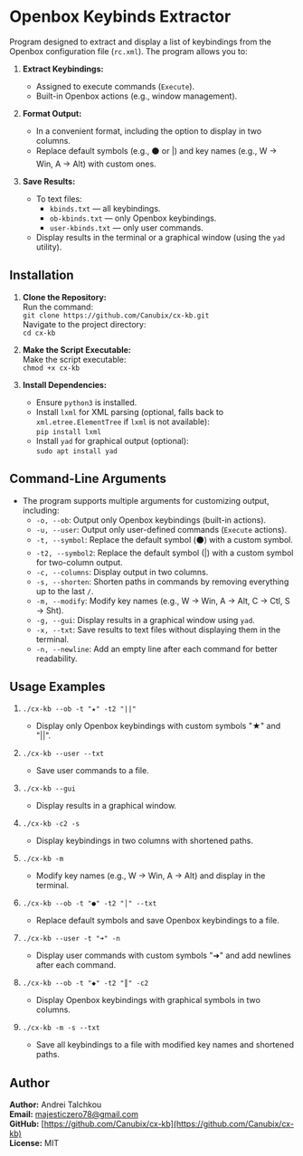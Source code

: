 # Openbox Keybinds Extractor


Program designed to extract and display a list of keybindings from the Openbox configuration file (`rc.xml`). The program allows you to:

1. **Extract Keybindings:**
   - Assigned to execute commands (`Execute`).
   - Built-in Openbox actions (e.g., window management).

2. **Format Output:**
   - In a convenient format, including the option to display in two columns.
   - Replace default symbols (e.g., ⚫ or |) and key names (e.g., W → Win, A → Alt) with custom ones.

3. **Save Results:**
   - To text files:
     - `kbinds.txt` — all keybindings.
     - `ob-kbinds.txt` — only Openbox keybindings.
     - `user-kbinds.txt` — only user commands.
   - Display results in the terminal or a graphical window (using the `yad` utility).



## Installation

1. **Clone the Repository:**  
   Run the command:  
   `git clone https://github.com/Canubix/cx-kb.git`  
   Navigate to the project directory:  
   `cd cx-kb`

2. **Make the Script Executable:**  
   Make the script executable:  
   `chmod +x cx-kb`

3. **Install Dependencies:**  
   - Ensure `python3` is installed.  
   - Install `lxml` for XML parsing (optional, falls back to `xml.etree.ElementTree` if `lxml` is not available):  
     `pip install lxml`  
   - Install `yad` for graphical output (optional):  
     `sudo apt install yad`

 

## Command-Line Arguments
   - The program supports multiple arguments for customizing output, including:
     - `-o, --ob`: Output only Openbox keybindings (built-in actions).
     - `-u, --user`: Output only user-defined commands (`Execute` actions).
     - `-t, --symbol`: Replace the default symbol (⚫) with a custom symbol.
     - `-t2, --symbol2`: Replace the default symbol (|) with a custom symbol for two-column output.
     - `-c, --columns`: Display output in two columns.
     - `-s, --shorten`: Shorten paths in commands by removing everything up to the last `/`.
     - `-m, --modify`: Modify key names (e.g., W → Win, A → Alt, C → Ctl, S → Sht).
     - `-g, --gui`: Display results in a graphical window using `yad`.
     - `-x, --txt`: Save results to text files without displaying them in the terminal.
     - `-n, --newline`: Add an empty line after each command for better readability.
    


## Usage Examples


1. `./cx-kb --ob -t "★" -t2 "||"`  
   - Display only Openbox keybindings with custom symbols "★" and "||".

2. `./cx-kb --user --txt`  
   - Save user commands to a file.

3. `./cx-kb --gui`  
   - Display results in a graphical window.

4. `./cx-kb -c2 -s`  
   - Display keybindings in two columns with shortened paths.

5. `./cx-kb -m`  
   - Modify key names (e.g., W → Win, A → Alt) and display in the terminal.

6. `./cx-kb --ob -t "●" -t2 "│" --txt`  
   - Replace default symbols and save Openbox keybindings to a file.

7. `./cx-kb --user -t "➜" -n`  
   - Display user commands with custom symbols "➜" and add newlines after each command.

8. `./cx-kb --ob -t "◆" -t2 "║" -c2`  
   - Display Openbox keybindings with graphical symbols in two columns.

9. `./cx-kb -m -s --txt`  
   - Save all keybindings to a file with modified key names and shortened paths.

## Author
**Author:** Andrei Talchkou  
**Email:** majesticzero78@gmail.com  
**GitHub:** [https://github.com/Canubix/cx-kb](https://github.com/Canubix/cx-kb)  
**License:** MIT  

